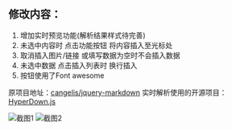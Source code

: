 ## 修改内容：

1. 增加实时预览功能(解析结果样式待完善)
2. 未选中内容时 点击功能按钮 将内容插入至光标处
3. 取消插入图片/链接 或填写数据为空时不会插入数据
4. 未选中数据 点击插入列表时 换行插入
5. 按钮使用了Font awesome

原项目地址：[cangelis/jquery-markdown](https://github.com/cangelis/jquery-markdown/)
实时解析使用的开源项目：[HyperDown.js](https://github.com/SegmentFault/HyperDown.js)

![截图1](https://cwlog.net/usr/uploads/2020/02/4082342673.png)
![截图2](https://cwlog.net/usr/uploads/2020/02/765737489.png)
